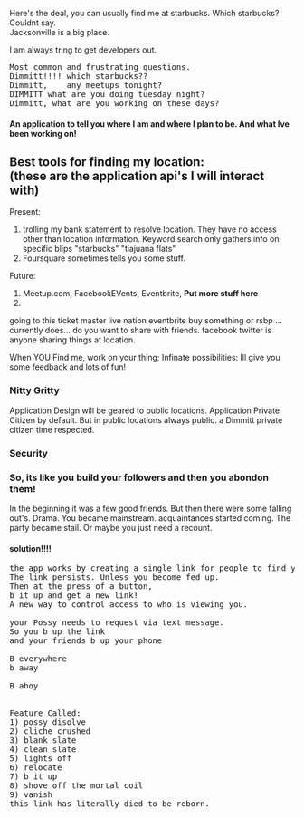 Here's the deal, you can usually find me at starbucks. Which starbucks? Couldnt say. 
<br>Jacksonville is a big place.

I am always tring to get developers out. 

<pre>
Most common and frustrating questions. 
Dimmitt!!!! which starbucks??
Dimmitt,    any meetups tonight?
DIMMITT what are you doing tuesday night?
Dimmitt, what are you working on these days?
</pre>
#### An application to tell you where I am and where I plan to be. And what Ive been working on!
## Best tools for finding my location:<br>(these are the application api's I will interact with)
Present:
1) trolling my bank statement to resolve location. They have no access other than location information. 
Keyword search only gathers info on specific blips "starbucks" "tiajuana flats"
2) Foursquare sometimes tells you some stuff.

Future:
1) Meetup.com, FacebookEVents, Eventbrite, **Put more stuff here** 
2)



going to this ticket master live nation eventbrite 
buy something or rsbp ... currently does... do you want to share with friends.
facebook twitter is anyone sharing things at location. 


When YOU Find me, work on your thing;
Infinate possibilities: 
Ill give you some feedback and lots of fun!


### Nitty Gritty
Application Design will be geared to public locations. 
Application Private Citizen by default. But in public locations always public.
a Dimmitt private citizen time respected.

### Security
### So, its like you build your followers and then you abondon them!
In the beginning it was a few good friends. 
But then there were some falling out's.
Drama.
You became mainstream.
acquaintances started coming. 
The party became stail. 
Or maybe you just need a recount. 

#### solution!!!!
<pre>
the app works by creating a single link for people to find you.
The link persists. Unless you become fed up.
Then at the press of a button,
b it up and get a new link!
A new way to control access to who is viewing you. 

your Possy needs to request via text message.
So you b up the link 
and your friends b up your phone

B everywhere
b away

B ahoy


Feature Called:
1) possy disolve
2) cliche crushed
3) blank slate 
4) clean slate
5) lights off
6) relocate
7) b it up
8) shove off the mortal coil
9) vanish
this link has literally died to be reborn.
</pre>
